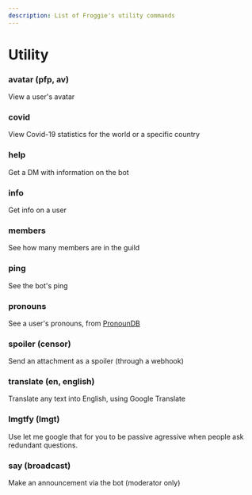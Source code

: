```yaml
---
description: List of Froggie's utility commands
---
```


# Utility

### avatar (pfp, av)

View a user's avatar

### covid

View Covid-19 statistics for the world or a specific country

### help

Get a DM with information on the bot

### info

Get info on a user

### members

See how many members are in the guild

### ping

See the bot's ping

### pronouns

See a user's pronouns, from [PronounDB](https://pronoundb.org)

### spoiler (censor)

Send an attachment as a spoiler (through a webhook)

### translate (en, english)

Translate any text into English, using Google Translate

### lmgtfy (lmgt)

Use let me google that for you to be passive agressive when people ask redundant questions.

### say (broadcast)

Make an announcement via the bot (moderator only)

